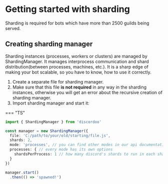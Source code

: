 # Getting started with sharding

Sharding is required for bots which have more than 2500 guilds being served.

## Creating sharding manager
Sharding instances (processes, workers or clusters) are managed by ShardingManager.
It manages interprocess communication and shard distribution(between processes, machines, etc.).
It is a sharp edge of making your bot scalable, so you have to know, how to use it correctly.

1. Create a separate file for sharding manager.
2. Make sure that this file **is not required** in any way in the sharding instances, otherwise you will get an error about the recursive creation of sharding manager.
3. Import sharding manager and start it:

=== "TS"
```ts
import { ShardingManager } from 'discordoo'

const manager = new ShardingManager({
  file: 'C:/path/to/your/old/starting/file.js',
  shards: 2,
  mode: 'processes', // you can find other modes in our api documentation
  processes: { // every mode has its own options
    shardsPerProcess: 1 // how many discord's shards to run in each sharding instance
  }
})

manager.start()
  .then(() => 'spawned!')
```
